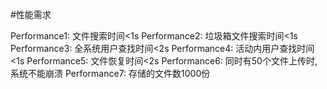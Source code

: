 #性能需求

Performance1: 文件搜索时间<1s
Performance2: 垃圾箱文件搜索时间<1s
Performance3: 全系统用户查找时间<2s
Performance4: 活动内用户查找时间<1s
Performance5: 文件恢复时间<2s
Performance6: 同时有50个文件上传时,系统不能崩溃
Performance7: 存储的文件数1000份







